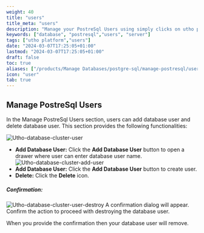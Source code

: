 ```yaml
---
weight: 40
title: "users"
title_meta: "users"
description: "Manage your PostreSql Users using simply clicks on utho platform"
keywords: ["database", "postresql","users", "server"]
tags: ["utho platform","users"]
date: "2024-03-07T17:25:05+01:00"
lastmod: "2024-03-07T17:25:05+01:00"
draft: false
toc: true
aliases: ["/products/Manage Databases/postgre-sql/manage-postresql/users"]
icon: "user"
tab: true
---
```

## Manage PostreSql Users

In the Manage PostreSql Users section, users can add database user and delete database user. This section provides the following functionalities:

![Utho-database-cluster-user](image/Utho-database-cluster-user.png)

* **Add Database User:** Click the **Add Database User** button to open a drawer where user can enter database user name.
![Utho-database-cluster-add-user](image/Utho-database-cluster-add-user.png)
* **Add Database User:** Click the **Add Database User** button to create user.
* **Delete:** Click the **Delete** icon.
##### **Confirmation:**
![Utho-database-cluster-user-destroy](image/Utho-database-cluster-user-destroy.png)
A confirmation dialog will appear. Confirm the action to proceed with destroying the database user.

When you provide the confirmation then your database user will remove.

